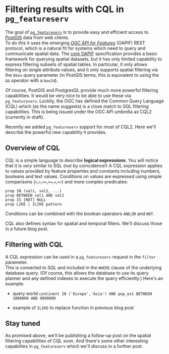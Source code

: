 # Filtering results with CQL in `pg_featureserv`

The goal of [`pg_featureserv`](https://github.com/CrunchyData/pg_featureserv)
is to provide easy and efficient access to [PostGIS](https://postgis.net/) data from web clients.  
To do this it uses the emerging [*OGC API for Features*](https://ogcapi.ogc.org/features/)
(OAPIF) REST protocol, which is a natural fit for systems which need to query and communicate spatial data.
The [core OAPIF](http://docs.opengeospatial.org/is/17-069r3/17-069r3.html) specification
provides a basic framework for querying spatial datasets, but it has only limited capability 
to express filtering subsets of spatial tables.  In particular, it only allows filtering on single attribute values,
and it only supports spatial filtering via the `bbox` query parameter (in PostGIS terms, this is equivalent to using the `&&` operator with a `box2d`).

Of course, PostGIS and PostgresQL provide much more powerful filtering capabilities. 
It would be very nice to be able to use these via `pg_featureserv`.
Luckily, the OGC has defined the Common Query Language (CQL) which (as the name suggests) is a close match to SQL filtering capabilities.
This is being issued under the OGC API umbrella as CQL2 (currently in draft).

Recently we added `pg_featureserv` support for most of CQL2.
Here we'll describe the powerful new capability it provides.

## Overview of CQL

CQL is a simple language to describe **logical expressions**. 
You will notice that it is *very* similar to SQL (not by coincidence!)
A CQL expression applies to values provided by feature properties and constants including numbers, booleans and text values.
Conditions on values are expressed using simple comparisons (`<`,`>`,`<=`,`>=`,`=`,`<>`) and more complex predicates:
```
prop IN (val1, val2, ...)
prop BETWEEN val1 AND val2
prop IS [NOT] NULL
prop LIKE | ILIKE pattern
```
Conditions can be combined with the boolean operators `AND`,`OR` and `NOT`.

CQL also defines syntax for spatial and temporal filters. We'll discuss those in a future blog post.

## Filtering with CQL

A CQL expression can be used in a `pg_featureserv` request in the `filter` parameter.  
This is converted to SQL and included in the `WHERE` clause of the underlying database query.
(Of course, this allows the database to use its query planner and any defined indexes to execute the query efficiently.)
Here's an example:

* query world `continent IN ('Europe','Asia') AND pop_est BETWEEN 1000000 AND 9000000`

* example of `ILIKE` to replace function in previous blog post



## Stay tuned

As promised above, we'll be publishing a follow-up post on the spatial filtering capabilities of CQL soon.
And there's some other interesting capabilites in `pg_featureserv` which we'll discuss in a further post.


